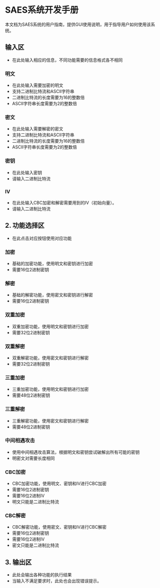 # SAES系统开发手册

本文档为SAES系统的用户指南，提供GUI使用说明，用于指导用户如何使用该系统。

## 输入区
- 在此处输入相应的信息，不同功能需要的信息格式各不相同

### 明文

- 在此处输入需要加密的明文
- 支持二进制比特流和ASCII字符串
- 二进制比特流的长度需要为16的整数倍
- ASCII字符串长度需要为2的整数倍


### 密文

- 在此处输入需要解密的密文
- 支持二进制比特流和ASCII字符串
- 二进制比特流的长度需要为16的整数倍
- ASCII字符串长度需要为2的整数倍

### 密钥

- 在此处输入密钥
- 请输入二进制比特流

### IV

- 在此处输入CBC加密和解密需要用到的IV（初始向量）。
- 请输入二进制比特流


## 2. 功能选择区
- 在此点击对应按钮使用对应功能

### 加密

- 基础的加密功能，使用明文和密钥进行加密
- 需要16位2进制密钥

### 解密

- 基础的解密功能，使用密文和密钥进行解密
- 需要16位2进制密钥
  
### 双重加密

- 双重加密功能，使用明文和密钥进行加密
- 需要32位2进制密钥

### 双重解密

- 双重解密功能，使用密文和密钥进行解密
- 需要32位2进制密钥

### 三重加密

- 三重加密功能，使用明文和密钥进行加密
- 需要48位2进制密钥

### 三重解密

- 三重解密功能，使用密文和密钥进行解密
- 需要48位2进制密钥

### 中间相遇攻击

- 使用中间相遇攻击算法，根据明文和密钥尝试破解出所有可能的密钥
- 明密文对需要长度相同

### CBC加密

- CBC加密功能，使用明文、密钥和IV进行CBC加密
- 需要16位2进制密钥
- 需要16位2进制IV
- 明文只能是二进制比特流

### CBC解密

- CBC解密功能，使用密文、密钥和IV进行CBC解密
- 需要16位2进制密钥
- 需要16位2进制IV
- 密文只能是二进制比特流


## 3. 输出区
- 此处会输出各种功能的执行结果
- 当输入不满足要求时，此处也会出现错误提示。



